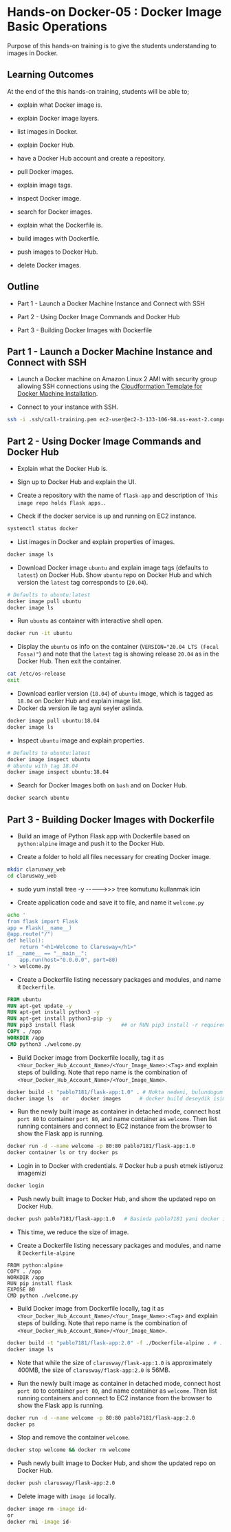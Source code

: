 # Hands-on Docker-05 : Docker Image Basic Operations

Purpose of this hands-on training is to give the students understanding to images in Docker.

## Learning Outcomes

At the end of the this hands-on training, students will be able to;

- explain what Docker image is.

- explain Docker image layers.

- list images in Docker.

- explain Docker Hub.

- have a Docker Hub account and create a repository.

- pull Docker images.

- explain image tags.

- inspect Docker image.

- search for Docker images.

- explain what the Dockerfile is.

- build images with Dockerfile.

- push images to Docker Hub.

- delete Docker images.

## Outline

- Part 1 - Launch a Docker Machine Instance and Connect with SSH

- Part 2 - Using Docker Image Commands and Docker Hub

- Part 3 - Building Docker Images with Dockerfile

## Part 1 - Launch a Docker Machine Instance and Connect with SSH

- Launch a Docker machine on Amazon Linux 2 AMI with security group allowing SSH connections using the [Cloudformation Template for Docker Machine Installation](../docker-01-installing-on-ec2-linux2/docker-installation-template.yml).

- Connect to your instance with SSH.

```bash
ssh -i .ssh/call-training.pem ec2-user@ec2-3-133-106-98.us-east-2.compute.amazonaws.com
```

## Part 2 - Using Docker Image Commands and Docker Hub

- Explain what the Docker Hub is.

- Sign up to Docker Hub and explain the UI.

- Create a repository with the name of `flask-app` and description of `This image repo holds Flask apps.`.

- Check if the docker service is up and running on EC2 instance.

```bash
systemctl status docker
```

- List images in Docker and explain properties of images.

```bash
docker image ls
```

- Download Docker image `ubuntu` and explain image tags (defaults to `latest`) on Docker Hub. Show `ubuntu` repo on Docker Hub and which version the `latest` tag corresponds to (`20.04`).

```bash
# Defaults to ubuntu:latest
docker image pull ubuntu
docker image ls
```

- Run `ubuntu` as container with interactive shell open.

```bash
docker run -it ubuntu
```

- Display the `ubuntu` os info on the container (`VERSION="20.04 LTS (Focal Fossa)"`) and note that the `latest` tag is showing release `20.04` as in the Docker Hub. Then exit the container.

```bash
cat /etc/os-release
exit
```

- Download earlier version (`18.04`) of `ubuntu` image, which is tagged as `18.04` on Docker Hub and explain image list.
- Docker da version ile tag ayni seyler aslinda.
```bash
docker image pull ubuntu:18.04
docker image ls
```

- Inspect `ubuntu` image and explain properties.

```bash
# Defaults to ubuntu:latest
docker image inspect ubuntu
# Ubuntu with tag 18.04
docker image inspect ubuntu:18.04
```

- Search for Docker Images both on `bash` and on Docker Hub. 
  
```bash
docker search ubuntu
```

## Part 3 - Building Docker Images with Dockerfile

- Build an image of Python Flask app with Dockerfile based on `python:alpine` image and push it to the Docker Hub.

- Create a folder to hold all files necessary for creating Docker image.

```bash
mkdir clarusway_web
cd clarusway_web
```
- sudo yum install tree -y  ----->>> tree komutunu kullanmak icin

- Create application code and save it to file, and name it `welcome.py`

```bash
echo '
from flask import Flask
app = Flask(__name__)
@app.route("/")
def hello():
    return "<h1>Welcome to Clarusway</h1>"
if __name__ == "__main__":
    app.run(host="0.0.0.0", port=80)
' > welcome.py
```

- Create a Dockerfile listing necessary packages and modules, and name it `Dockerfile`.

```Dockerfile
FROM ubuntu
RUN apt-get update -y
RUN apt-get install python3 -y
RUN apt-get install python3-pip -y
RUN pip3 install flask               ## or RUN pip3 install -r requirements.txt
COPY . /app
WORKDIR /app
CMD python3 ./welcome.py
```

- Build Docker image from Dockerfile locally, tag it as `<Your_Docker_Hub_Account_Name>/<Your_Image_Name>:<Tag>` and explain steps of building. Note that repo name is the combination of `<Your_Docker_Hub_Account_Name>/<Your_Image_Name>`.

```bash
docker build -t "pablo7181/flask-app:1.0" . # Nokta nedeni, bulundugum dizinde Dockerfile isimli file arar ve bulursa calisir.
docker image ls   or    docker images      # docker build deseydik isimsiz ve tagsiz bir image olusurdu, docker build -t "flask-app:1.0" . ile ismi flask-app:1.0 olan bir image da olusturabilirdik. burada flask-app isim 1.0 tag yani version! Ama basinda pablo7181 olmayani push edemeyiz docker hub a
```

- Run the newly built image as container in detached mode, connect host `port 80` to container `port 80`, and name container as `welcome`. Then list running containers and connect to EC2 instance from the browser to show the Flask app is running.

```bash
docker run -d --name welcome -p 80:80 pablo7181/flask-app:1.0
docker container ls or try docker ps
```

- Login in to Docker with credentials. # Docker hub a push etmek istiyoruz imagemizi

```bash
docker login
```

- Push newly built image to Docker Hub, and show the updated repo on Docker Hub.

```bash
docker push pablo7181/flask-app:1.0   # Basinda pablo7181 yani docker idm olmayani docker hub a push edemeyiz
```

- This time, we reduce the size of image.

- Create a Dockerfile listing necessary packages and modules, and name it `Dockerfile-alpine`
  
```Dockerfile-alpine
FROM python:alpine
COPY . /app
WORKDIR /app
RUN pip install flask
EXPOSE 80
CMD python ./welcome.py
```

- Build Docker image from Dockerfile locally, tag it as `<Your_Docker_Hub_Account_Name>/<Your_Image_Name>:<Tag>` and explain steps of building. Note that repo name is the combination of `<Your_Docker_Hub_Account_Name>/<Your_Image_Name>`.

```bash
docker build -t "pablo7181/flask-app:2.0" -f ./Dockerfile-alpine . # . ile docker default olarak Dockerfile isimli file i execute eder burada -f flag ile ismini belirtiyoruz 
docker image ls
```

- Note that while the size of `clarusway/flask-app:1.0` is approximately 400MB, the size of `clarusway/flask-app:2.0` is 56MB.

- Run the newly built image as container in detached mode, connect host `port 80` to container `port 80`, and name container as `welcome`. Then list running containers and connect to EC2 instance from the browser to show the Flask app is running.

```bash
docker run -d --name welcome -p 80:80 pablo7181/flask-app:2.0
docker ps
```

- Stop and remove the container `welcome`.

```bash
docker stop welcome && docker rm welcome
```

- Push newly built image to Docker Hub, and show the updated repo on Docker Hub.

```bash
docker push clarusway/flask-app:2.0
```

- Delete image with `image id` locally.

```bash
docker image rm -image id-
or
docker rmi -image id-
```